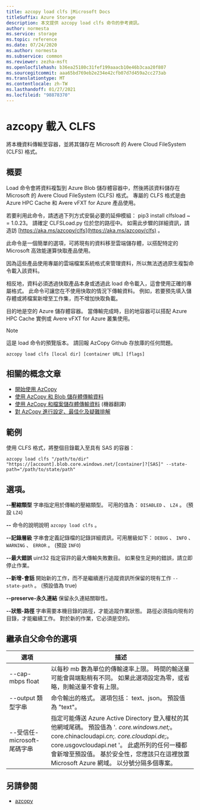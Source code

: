 ```yaml
---
title: azcopy load clfs |Microsoft Docs
titleSuffix: Azure Storage
description: 本文提供 azcopy load clfs 命令的參考資訊。
author: normesta
ms.service: storage
ms.topic: reference
ms.date: 07/24/2020
ms.author: normesta
ms.subservice: common
ms.reviewer: zezha-msft
ms.openlocfilehash: b36ea25180c31fef199aaacb10e46b3caa20f807
ms.sourcegitcommit: aaa65bd769eb2e234e42cfb07d7d459a2cc273ab
ms.translationtype: MT
ms.contentlocale: zh-TW
ms.lasthandoff: 01/27/2021
ms.locfileid: "98878370"
---
```

# <a name="azcopy-load-clfs"></a>azcopy 載入 CLFS

將本機資料傳輸至容器，並將其儲存在 Microsoft 的 Avere Cloud FileSystem (CLFS) 格式。

## <a name="synopsis"></a>概要

Load 命令會將資料複製到 Azure Blob 儲存體容器中，然後將該資料儲存在 Microsoft 的 Avere Cloud FileSystem (CLFS) 格式。 專屬的 CLFS 格式是由 Azure HPC Cache 和 Avere vFXT for Azure 產品使用。

若要利用此命令，請透過下列方式安裝必要的延伸模組： pip3 install clfsload ~ = 1.0.23。 請確定 CLFSLoad.py 位於您的路徑中。 如需此步驟的詳細資訊，請造訪 [https://aka.ms/azcopy/clfs](https://aka.ms/azcopy/clfs) 。

此命令是一個簡單的選項，可將現有的資料移至雲端儲存體，以搭配特定的 Microsoft 高效能運算快取產品使用。 

因為這些產品使用專屬的雲端檔案系統格式來管理資料，所以無法透過原生複製命令載入該資料。 

相反地，資料必須透過快取產品本身或透過此 load 命令載入，這會使用正確的專屬格式。
此命令可讓您在不使用快取的情況下傳輸資料。 例如，若要預先填入儲存體或將檔案新增至工作集，而不增加快取負載。

目的地是空的 Azure 儲存體容器。 當傳輸完成時，目的地容器可以搭配 Azure HPC Cache 實例或 Avere vFXT for Azure 叢集使用。

> [!NOTE] 
> 這是 load 命令的預覽版本。 請回報 AzCopy Github 存放庫的任何問題。

```
azcopy load clfs [local dir] [container URL] [flags]
```

## <a name="related-conceptual-articles"></a>相關的概念文章

- [開始使用 AzCopy](storage-use-azcopy-v10.md)
- [使用 AzCopy 和 Blob 儲存體傳輸資料](./storage-use-azcopy-v10.md#transfer-data)
- [使用 AzCopy 和檔案儲存體傳輸資料](storage-use-azcopy-files.md) (機器翻譯)
- [對 AzCopy 進行設定、最佳化及疑難排解](storage-use-azcopy-configure.md)

## <a name="examples"></a>範例

使用 CLFS 格式，將整個目錄載入至具有 SAS 的容器：

```azcopy
azcopy load clfs "/path/to/dir" "https://[account].blob.core.windows.net/[container]?[SAS]" --state-path="/path/to/state/path"
```

## <a name="options"></a>選項。

**--壓縮類型** 字串指定用於傳輸的壓縮類型。 可用的值為： `DISABLED` 、 `LZ4` 。  (預設 `LZ4`) 

**--**    命令的說明說明 `azcopy load clfs` 。

**--記錄層級** 字串會定義記錄檔的記錄詳細資訊，可用層級如下： `DEBUG` 、 `INFO` 、 `WARNING` 、 `ERROR` 。  (預設 `INFO`) 

**--最大錯誤** uint32 指定容許的最大傳輸失敗數目。 如果發生足夠的錯誤，請立即停止作業。

**--新增-會話**   開始新的工作，而不是繼續進行追蹤資訊所保留的現有工作 `--state-path` 。  (預設值為 true) 

**--preserve-永久連結**    保留永久連結關聯性。

**--狀態-路徑** 字串需要本機目錄的路徑，才能追蹤作業狀態。 路徑必須指向現有的目錄，才能繼續工作。 對於新的作業，它必須是空的。

## <a name="options-inherited-from-parent-commands"></a>繼承自父命令的選項

|選項|描述|
|---|---|
|--cap-mbps float|以每秒 mb 數為單位的傳輸速率上限。 時間的輸送量可能會與端點稍有不同。 如果此選項設定為零，或省略，則輸送量不會有上限。|
|--output 類型字串|命令輸出的格式。 選項包括： text、json。 預設值為 "text"。|
|--受信任-microsoft-尾碼字串   | 指定可能傳送 Azure Active Directory 登入權杖的其他網域尾碼。  預設值為 '*. core.windows.net;*。core.chinacloudapi.cn;*. core.cloudapi.de;*。core.usgovcloudapi.net '。 此處所列的任何一種都會新增至預設值。 基於安全性，您應該只在這裡放置 Microsoft Azure 網域。 以分號分隔多個專案。|

## <a name="see-also"></a>另請參閱

- [azcopy](storage-ref-azcopy.md)

